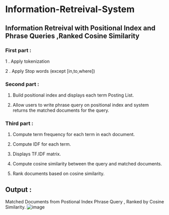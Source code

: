 # Information-Retreival-System
## Information Retreival with Positional Index and Phrase Queries ,Ranked Cosine Similarity 

### First part :

1 . Apply tokenization

2 . Apply Stop words (except [in,to,where])

### Second part :

1. Build positional index and displays each term Posting List.

2. Allow users to write phrase query on positional index and system returns the matched documents for the query.

### Third part :

1. Compute term frequency for each term in each document.

2. Compute IDF for each term.

3. Displays TF.IDF matrix.

4. Compute cosine similarity between the query and matched documents.

5. Rank documents based on cosine similarity.

## Output :
Matched Documents from Postional Index Phrase Query , Ranked by Cosine Similarity.
![image](https://user-images.githubusercontent.com/76521677/207454996-63f26919-4d0b-4c47-8600-d41f3b161269.png)

